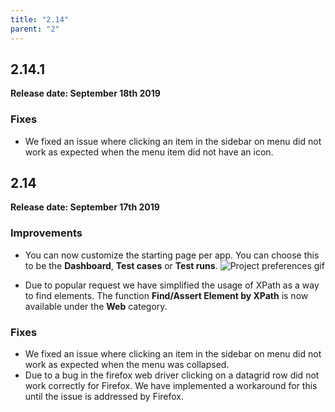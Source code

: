 ```yaml
---
title: "2.14"
parent: "2"
---
```


## 2.14.1

**Release date: September 18th 2019**

### Fixes

* We fixed an issue where clicking an item in the sidebar on menu did not work as expected when the menu item did not have an icon.


## 2.14

**Release date: September 17th 2019**

### Improvements

* You can now customize the starting page per app. You can choose this to be the **Dashboard**, **Test cases** or **Test runs**.
![Project preferences gif](https://github.com/MansystemsCorp/ATS-Documentation/raw/master/ats-public-documentation/releasenotes/ats/projectpreferences.gif)

* Due to popular request we have simplified the usage of XPath as a way to find elements. The function **Find/Assert Element by XPath** is now available under the **Web** category.

### Fixes

* We fixed an issue where clicking an item in the sidebar on menu did not work as expected when the menu was collapsed.
* Due to a bug in the firefox web driver clicking on a datagrid row did not work correctly for Firefox. We have implemented a workaround for this until the issue is addressed by Firefox.
